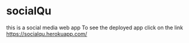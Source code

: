 # socialQu
this is a social media web app 
To see the deployed app click on the link
https://socialqu.herokuapp.com/
